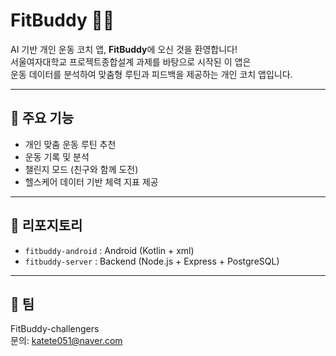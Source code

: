 # FitBuddy 🏋️‍♀️

AI 기반 개인 운동 코치 앱, **FitBuddy**에 오신 것을 환영합니다!  
서울여자대학교 프로젝트종합설계 과제를 바탕으로 시작된 이 앱은  
운동 데이터를 분석하여 맞춤형 루틴과 피드백을 제공하는 개인 코치 앱입니다.

---

## 🚀 주요 기능
- 개인 맞춤 운동 루틴 추천
- 운동 기록 및 분석
- 챌린지 모드 (친구와 함께 도전)
- 헬스케어 데이터 기반 체력 지표 제공

---

## 📂 리포지토리
- `fitbuddy-android` : Android (Kotlin + xml)
- `fitbuddy-server` : Backend (Node.js + Express + PostgreSQL)

---

## 👥 팀
FitBuddy-challengers  
문의: [katete051@naver.com](mailto:katete051@naver.com)
